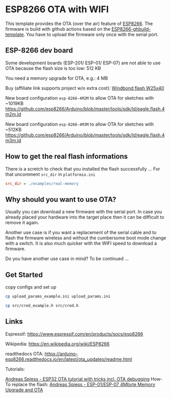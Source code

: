 # ESP8266 OTA with WIFI

This template provides the OTA (over the air) feature of [ESP8266](https://www.espressif.com/en/products/socs/esp8266). The firmware is build with github actions based on the [ESP8266-ghbuild-template](https://github.com/mcuw/ESP32-ghbuild-template). You have to upload the firmware only once with the serial port.

## ESP-8266 dev board

Some development boards (ESP-201/ ESP-01/ ESP-07) are not able to use OTA because the flash size is too low: 512 KB

You need a memory upgrade for OTA, e.g.: 4 MB

Buy (affiliate link supports project w/o extra cost): [Windbond flash W25x40](https://s.click.aliexpress.com/e/_Dk3LwXJ)

New board configuration `esp-8266-4M2M` to allow OTA for sketches with  ~1019KB 
https://github.com/esp8266/Arduino/blob/master/tools/sdk/ld/eagle.flash.4m2m.ld

New board configuration `esp-8266-4M3M` to allow OTA for sketches with ~512KB 
https://github.com/esp8266/Arduino/blob/master/tools/sdk/ld/eagle.flash.4m3m.ld

## How to get the real flash informations

There is a scretch to check that you installed the flash successfully ...
For that uncomment `src_dir` in `platformio.ini`

```ini
src_dir = ./examples/real-memory
```

## Why should you want to use OTA?

Usually you can download a new firmware with the serial port.
In case you already placed your hardware into the target place then it can be difficult to remove it again.

Another use case is if you want a replacement of the serial cable and to flash the firmware wireless and without the cumbersome boot mode change with a switch. It is also much quicker with the WIFI speed to download a firmware.

Do you have another use case in mind? To be continued ...

## Get Started

copy configs and set up
```sh
cp upload_params_example.ini upload_params.ini
```

```sh
cp src/cred_example.h src/cred.h
```

## Links

Espressif: https://www.espressif.com/en/products/socs/esp8266

Wikipedia: https://en.wikipedia.org/wiki/ESP8266

readthedocs OTA: https://arduino-esp8266.readthedocs.io/en/latest/ota_updates/readme.html

Tutorials:

[Andreas Spiess - ESP32 OTA tutorial with tricks incl. OTA debugging](https://www.youtube.com/watch?v=1pwqS_NUG7Q)
How-To replace the flash: [Andreas Spiess - ESP-01/ESP-07 4Mbyte Memory Upgrade and OTA](https://www.youtube.com/watch?v=xyc1gCjguRU)
